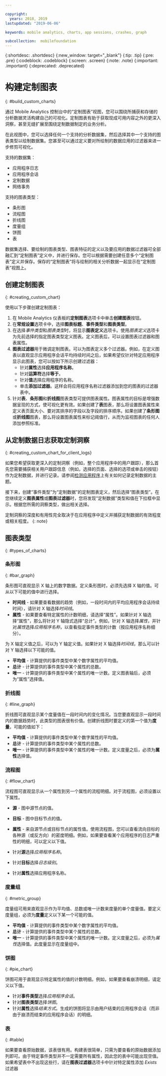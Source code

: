 ```yaml
---

copyright:
  years: 2018, 2019
lastupdated: "2019-06-06"

keywords: mobile analytics, charts, app sessions, crashes, graph

subcollection:  mobilefoundation
---
```


{:shortdesc: .shortdesc}
{:new_window: target="_blank"}
{:tip: .tip}
{:pre: .pre}
{:codeblock: .codeblock}
{:screen: .screen}
{:note: .note}
{:important: .important}
{:deprecated: .deprecated}

# 构建定制图表
{: #build_custom_charts}

通过 Mobile Analytics 控制台中的“定制图表”视图，您可以围绕所捕获和存储的分析数据灵活构建自己的可视化。定制图表有助于获取现成可用内容之外的更深入洞察，甚至无缝扩展至围绕定制数据制定的业务分析。

在此视图中，您可以选择任何一个支持的分析数据集，然后选择其中一个支持的图表类型以绘制数据集。您甚至可以通过定义要对所绘制的数据应用的过滤器来进一步修剪可视化。  

支持的数据集：
 * 应用程序日志
 * 应用程序会话
 * 定制数据
 * 网络事务

支持的图表类型：
 * 条形图
 * 流程图
 * 折线图
 * 度量组
 * 饼图
 * 表

数据集选择、要绘制的图表类型、图表特征的定义以及要应用的数据过滤器可全部融汇到“定制图表”定义中，并进行保存。您可以根据需要创建任意多个“定制图表”定义并保存。保存的“定制图表”将与绘制的相关分析数据一起显示在“定制图表”视图上。

## 创建定制图表
{: #creating_custom_chart}

使用以下步骤创建定制图表：

1.  在 Mobile Analytics 仪表板的**定制图表**选项卡中单击**创建图表**按钮。
2.  在**常规设置**选项卡中，选择**图表标题**、**事件类型**和**图表类型**。
3.  在选择*事件类型*和*图表类型*时，将显示**图表定义**选项卡。使用*图表定义*选项卡为先前选择的指定图表类型定义图表。定义图表后，可以设置图表过滤器和图表属性。
4.  **图表过滤器**用于微调定制图表。可以为图表定义多个过滤器。例如，在定义图表以直观显示应用程序会话平均持续时间之后，如果希望仅针对特定应用程序显示此图表，您可以按如下所示创建过滤器：
    * 针对**属性**选择**应用程序名称**。
    * 针对**运算符**选择**等于**。
    * 针对**值**选择应用程序的名称。
    * 单击**添加过滤器**。这样会将应用程序名称过滤器添加到您的图表的过滤器表中。
5.  针对**表**、**条形图**和**折线图**图表类型可提供图表属性。图表属性的目标是增强数据呈现的方式，使可视化更有效。如果创建了**表**图表，那么将设置图表属性来定义表页面大小、要对其排序的字段以及字段的排序顺序。如果创建了**条形图**或**折线图**图表，那么将设置图表属性来标记阈值行，从而为监视图表的任何人添加参照标准。

## 从定制数据日志获取定制洞察
{: #creating_custom_chart_for_client_logs}    

如果您希望获取更深入的定制洞察（例如，整个应用程序中的用户跟踪），那么首先您需要捕获相关用户跟踪信息（例如，选择的页面、选择的选项或单击的按钮）作为定制数据，并进行记录。请参阅[检测应用程序](/docs/services/mobilefoundation?topic=mobilefoundation-instrument_your_app#instrument_your_app)上有关如何记录定制数据的主题。

接下来，创建“事件类型”为“定制数据”的定制图表定义，然后选择“图表类型”。在您继续定义**图表属性**或**图表过滤器**时，您将发现“定制数据”类型和值在下拉框中显示。根据您所需的洞察类型，做出相关选择。  

定制洞察的深度和有用性完全取决于在应用程序中定义并捕获定制数据的有效程度或相关程度。
{: note}

## 图表类型
{: #types_of_charts}

### 条形图
{:  #bar_graph}

条形图可直观显示 X 轴上的数字数据。定义条形图时，必须先选择 X 轴的值。可从以下可能的值中进行选择。

* **时间线** - 如果要查看数据的趋势（例如，一段时间内的平均应用程序会话持续时间），请针对 X 轴选择*时间线*。
* **属性** - 如果要查看特定属性的计数明细，请选择“属性”。如果针对 X 轴选择“属性”，那么将针对 Y 轴隐式选择“总计”。例如，针对 X 轴选择*属性*，并针对*属性*选择*应用程序名称*，以查看指定事件类型的计数（按应用程序名称细分）。

为 X 轴定义值之后，可以为 Y 轴定义值。如果针对 X 轴选择*时间线*，那么可以针对 Y 轴选择以下可能的值。

* **平均值** - 计算提供的事件类型中某个数字属性的平均值。
* **总计** - 计算提供的事件类型中某个属性的总数。
* **唯一** - 计算提供的事件类型中某个属性的唯一计数。定义图表轴后，必须为“属性”选择值。

### 折线图
{:  #line_graph}

折线图可直观显示某个度量值在一段时间内的变化情况。当您要直观显示一段时间内的数据趋势时，此类型的图表很有价值。创建折线图时要定义的第一个值为**度量**，可能的值如下：

* **平均值** - 计算提供的事件类型中某个数字属性的平均值。
* **总计** - 计算提供的事件类型中某个属性的总数。
* **唯一** - 计算提供的事件类型中某个属性的唯一计数。定义度量之后，必须为**属性**选择值。

### 流程图
{:  #flow_chart}

流程图可直观显示从一个属性到另一个属性的流程明细。对于流程图，必须设置以下属性。

* **源** - 图中源节点的值。
* **目标** - 图中目标节点的值。
* **属性** - 来自源节点或目标节点的属性值。使用流程图，您可以查看流向目标的各种源（或反方向）的密度明细。例如，如果要查看某个应用程序的日志严重性的明细，可以定义以下值。

* 针对**源**选择*应用程序名称*。
* 针对**目标**选择*日志级别*。
* 针对**属性**选择应用程序名称。

### 度量组
{:  #metric_group}

度量组可用来直观显示作为平均值、总数或唯一计数来度量的单个度量值。要定义度量组，必须为**度量**定义以下某一个可能的值。

* **平均值** - 计算提供的事件类型中某个数字属性的平均值。
* **总计** - 计算提供的事件类型中某个属性的总数。
* **唯一** - 计算提供的事件类型中某个属性的唯一计数。定义度量之后，必须为*属性*选择值。此度量显示在度量组中。

### 饼图
{:  #pie_chart}

饼图可用于直观显示特定属性的值的计数明细。例如，如果要查看崩溃明细，请定义以下值。

* 针对**事件类型**选择*应用程序会话*。
* 针对**图表类型**选择*饼图*。
* 针对**属性**选择*结束方式*。生成的饼图将显示由用户结束的应用程序会话（而非由于崩溃而结束的应用程序会话）的明细。

### 表
{:  #table}

如果要查看原始数据，该表很有用。构建表很简单，只需为要查看的原始数据添加列即可。由于特定事件类型并不一定需要所有属性，因此您的表中可能出现空值。如果希望表中不出现这些行，请在**图表过滤器**选项卡中针对特定属性添加 *Exists* 过滤器
